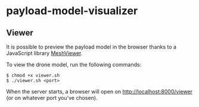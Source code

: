 # payload-model-visualizer

## Viewer

It is possible to preview the payload model in the browser thanks to a JavaScript library [MeshViewer](https://github.com/ideesculture/meshviewer).

To view the drone model, run the following commands:

```
$ chmod +x viewer.sh
$ ./viewer.sh <port>
```

When the server starts, a browser will open on [http://localhost:8000/viewer](http://localhost:8000/viewer) (or on whatever port you've chosen).
